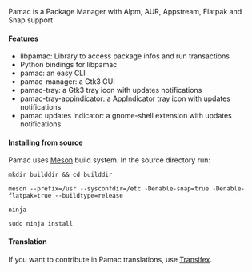 Pamac is a Package Manager with Alpm, AUR, Appstream, Flatpak and Snap support

#### Features

 - libpamac: Library to access package infos and run transactions
 - Python bindings for libpamac
 - pamac: an easy CLI
 - pamac-manager: a Gtk3 GUI
 - pamac-tray: a Gtk3 tray icon with updates notifications
 - pamac-tray-appindicator: a AppIndicator tray icon with updates notifications
 - pamac updates indicator: a gnome-shell extension with updates notifications

#### Installing from source

Pamac uses [Meson](http://mesonbuild.com/index.html) build system.
In the source directory run:

`mkdir builddir && cd builddir`

`meson --prefix=/usr --sysconfdir=/etc -Denable-snap=true -Denable-flatpak=true --buildtype=release`

`ninja`

`sudo ninja install`

#### Translation

If you want to contribute in Pamac translations, use [Transifex](https://www.transifex.com/manjarolinux/manjaro-pamac).

